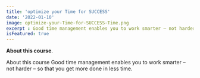 ```yaml
---
title: 'optimize your Time for SUCCESS'
date: '2022-01-10'
image: optimize-your-Time-for-SUCCESS-Time.png
excerpt : Good time management enables you to work smarter – not harder – so that you get more done in less time.Plan your day in advance.Start your day with a checklistTake adequate rest and sleep well.Optimize your multitasking and focus on one task at a time.3 most important tasks first.Accept your mistakes and move on.
isFeatured: true
--- 
```




 **About this course**.

About this course
Good time management enables you to work smarter – not harder – so that you get more done in less time.